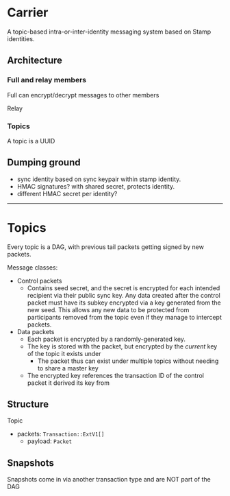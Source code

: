 # Carrier

A topic-based intra-or-inter-identity messaging system based on Stamp identities.

## Architecture

### Full and relay members

Full can encrypt/decrypt messages to other members

Relay 

### Topics

A topic is a UUID


## Dumping ground

- sync identity based on sync keypair within stamp identity.
- HMAC signatures? with shared secret, protects identity.
- different HMAC secret per identity?

---

# Topics

Every topic is a DAG, with previous tail packets getting signed by new packets.

Message classes:

- Control packets
  - Contains seed secret, and the secret is encrypted for each intended recipient
    via their public sync key. Any data created after the control packet must have its subkey
    encrypted via a key generated from the new seed. This allows any new data to be protected
    from participants removed from the topic even if they manage to intercept packets.
- Data packets
  - Each packet is encrypted by a randomly-generated key.
  - The key is stored with the packet, but encrypted by the *current* key of the topic it exists under
    - The packet thus can exist under multiple topics without needing to share a master key
  - The encrypted key references the transaction ID of the control packet it derived its key from

## Structure

Topic
  - packets: `Transaction::ExtV1[]`
    - payload: `Packet`

## Snapshots

Snapshots come in via another transaction type and are NOT part of the DAG


